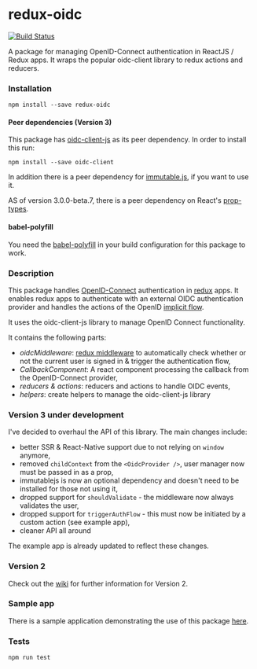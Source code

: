 # redux-oidc
[![Build Status](https://travis-ci.org/maxmantz/redux-oidc.svg?branch=master)](https://travis-ci.org/maxmantz/redux-oidc)

A package for managing OpenID-Connect authentication in ReactJS / Redux apps. It wraps the popular oidc-client library to redux actions and reducers.

### Installation
`npm install --save redux-oidc`

#### Peer dependencies (Version 3)
This package has [oidc-client-js](https://github.com/IdentityModel/oidc-client-js) as its peer dependency.
In order to install this run:

`npm install --save oidc-client`


In addition there is a peer dependency for [immutable.js](https://facebook.github.io/immutable-js/), if you want to use it.

AS of version 3.0.0-beta.7, there is a peer dependency on React's [prop-types](https://github.com/reactjs/prop-types).

#### babel-polyfill
You need the [babel-polyfill](https://babeljs.io/docs/usage/polyfill/) in your build configuration for this package to work.

### Description

This package handles [OpenID-Connect](http://openid.net/connect/) authentication in [redux](http://redux.js.org/) apps. It enables redux apps to authenticate with an external OIDC authentication provider and handles the actions of the OpenID [implicit flow](http://openid.net/specs/openid-connect-implicit-1_0.html).

It uses the oidc-client-js library to manage OpenID Connect functionality.

It contains the following parts:
- *oidcMiddleware*: [redux middleware](http://redux.js.org/docs/advanced/Middleware.html) to automatically check whether or not the current user is signed in & trigger the authentication flow,
- *CallbackComponent*: A react component processing the callback from the OpenID-Connect provider,
- *reducers & actions*: reducers and actions to handle OIDC events,
- *helpers*: create helpers to manage the oidc-client-js library

### Version 3 under development
I've decided to overhaul the API of this library. The main changes include:
- better SSR & React-Native support due to not relying on `window` anymore,
- removed `childContext` from the `<OidcProvider />`, user manager now must be passed in as a prop,
- immutablejs is now an optional dependency and doesn't need to be installed for those not using it,
- dropped support for `shouldValidate` - the middleware now always validates the user,
- dropped support for `triggerAuthFlow` - this must now be initiated by a custom action (see example app),
- cleaner API all around

The example app is already updated to reflect these changes.

### Version 2

Check out the [wiki](https://github.com/maxmantz/redux-oidc/wiki) for further information for Version 2.

### Sample app
There is a sample application demonstrating the use of this package [here](https://github.com/maxmantz/redux-oidc-example).

### Tests
`npm run test`
